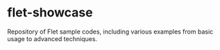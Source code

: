 # flet-showcase
Repository of Flet sample codes, including various examples from basic usage to advanced techniques.
